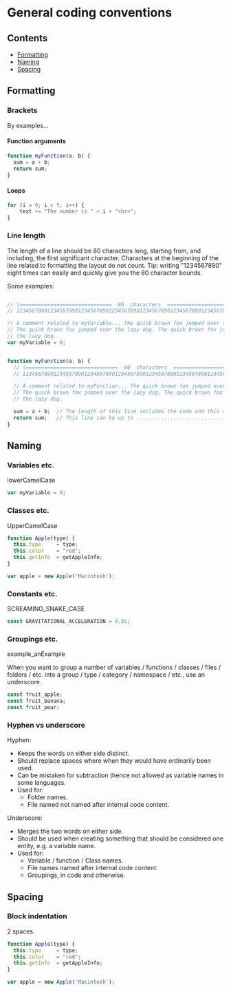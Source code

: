 # General coding conventions

## Contents

  * [Formatting](#formatting)
  * [Naming](#naming)
  * [Spacing](#spacing)

## Formatting

### Brackets

By examples...

#### Function arguments

```javascript
function myFunction(a, b) {
  sum = a + b;
  return sum;
}
```

#### Loops

```javascript
for (i = 0; i < 5; i++) {
    text += "The number is " + i + "<br>";
}
```

### Line length

The length of a line should be 80 characters long, starting from, and including,
the first significant character. Characters at the beginning of the line related
to formatting the layout do not count. Tip: writing "1234567890" eight times can
easily and quickly give you the 80 character bounds.

Some examples:

```javascript

// |==============================  80  characters  ==============================|
// 12345678901234567890123456789012345678901234567890123456789012345678901234567890

// A comment related to myVariable... The quick brown fox jumped over the lazy dog.
// The quick brown fox jumped over the lazy dog. The quick brown fox jumped over
// the lazy dog.
var myVariable = 0;
```

```javascript

function myFunction(a, b) {
  // |==============================  80  characters  ==============================|
  // 12345678901234567890123456789012345678901234567890123456789012345678901234567890

  // A comment related to myFunction... The quick brown fox jumped over the lazy dog.
  // The quick brown fox jumped over the lazy dog. The quick brown fox jumped over
  // the lazy dog.

  sum = a + b;  // The length of this line includes the code and this comment.
  return sum;   // This line can be up to ................................ this long.
}
```

## Naming

### Variables etc.

lowerCamelCase

```javascript
var myVariable = 0;
```

### Classes etc.

UpperCamelCase

```javascript
function Apple(type) {
  this.type     = type;
  this.color    = "red";
  this.getInfo  = getAppleInfo;
}

var apple = new Apple('Macintosh');
```

### Constants etc.

SCREAMING_SNAKE_CASE

```javascript
const GRAVITATIONAL_ACCELERATION = 9.81;
```

### Groupings etc.

example_anExample

When you want to group a number of variables / functions / classes / files /
folders / etc. into a group / type / category / namespace / etc., use an
underscore.

```javascript
const fruit_apple;
const fruit_banana;
const fruit_pear;
```

### Hyphen vs underscore

Hyphen:

- Keeps the words on either side distinct.
- Should replace spaces where when they would have ordinarily been used.
- Can be mistaken for subtraction (hence not allowed as variable names in some languages.
- Used for:
  - Folder names.
  - File named not named after internal code content.

Underscore:

- Merges the two words on either side.
- Should be used when creating something that should be considered one entity, e.g. a variable name.
- Used for:
  - Variable / function / Class names.
  - File names named after internal code content.
  - Groupings, in code and otherwise.

## Spacing

### Block indentation

2 spaces.

```javascript
function Apple(type) {
  this.type     = type;
  this.color    = "red";
  this.getInfo  = getAppleInfo;
}

var apple = new Apple('Macintosh');
```
